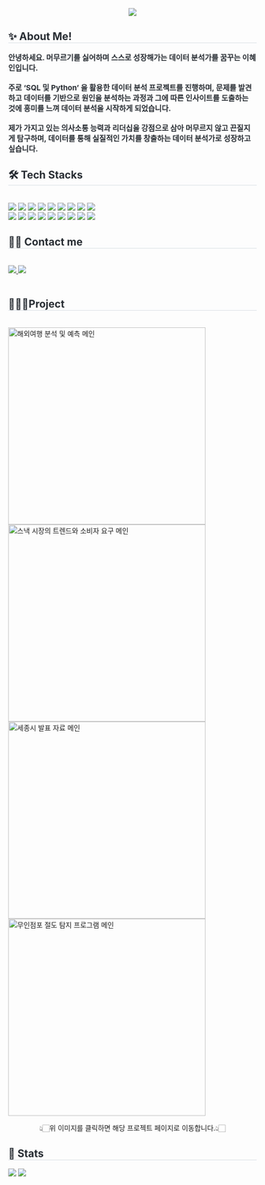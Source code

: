 <div align= "center">
    <img src="https://capsule-render.vercel.app/api?type=waving&color=90cbc1&height=120&text=Hello👋🏻,%20I'm%20Hyein%20Lee&animation=&fontColor=3f3b3b&fontSize=40" />
    </div>
    <div style="text-align: left;"> 
    <h2 style="border-bottom: 1px solid #d8dee4; color: #282d33;"> ✨ About Me! </h2>  
    <div style="font-weight: 700; font-size: 15px; text-align: left; color: #282d33;"> 안녕하세요. <b>머무르기를 싫어하며 스스로 성장해가는 데이터 분석가를 꿈꾸는 이혜인</b>입니다.
        <br><br>주로 <b>‘SQL 및 Python’</b> 을 활용한 데이터 분석 프로젝트를 진행하며, <b>문제를 발견하고 데이터를 기반으로 원인을 분석하는 과정과 그에 따른 인사이트를 도출하는 것에 흥미</b>를 느껴 데이터 분석을 시작하게 되었습니다.
        <br><br>제가 가지고 있는 <b>의사소통 능력과 리더십</b>을 강점으로 삼아 머무르지 않고 끈질지게 탐구하며, 데이터를 통해 실질적인 가치를 창출하는 데이터 분석가로 성장하고 싶습니다. </div> 
    </div>
    <div style="text-align: left;">
    <h2 style="border-bottom: 1px solid #d8dee4; color: #282d33;"> 🛠️ Tech Stacks </h2> <br> 
    <div style="margin: ; text-align: left;" "text-align: left;"> 
          <img src="https://img.shields.io/badge/Oracle-F80000?style=flat-square&logo=Oracle&logoColor=white">
          <img src="https://img.shields.io/badge/Python-3776AB?style=flat-square&logo=Python&logoColor=white">
          <img src="https://img.shields.io/badge/Tableau-E97627?style=flat-square&logo=Tableau&logoColor=white">
          <img src="https://img.shields.io/badge/MySQL-4479A1?style=flat-square&logo=MySQL&logoColor=white">
          <img src="https://img.shields.io/badge/R-276DC3?style=flat-square&logo=R&logoColor=white">
          <img src="https://img.shields.io/badge/PyTorch-EE4C2C?style=flat-square&logo=PyTorch&logoColor=white">
          <img src="https://img.shields.io/badge/Selenium-43B02A?style=flat-square&logo=Selenium&logoColor=white">
          <img src="https://img.shields.io/badge/Tensorflow-FF6F00?style=flat-square&logo=Tensorflow&logoColor=white">
          <img src="https://img.shields.io/badge/Pandas-150458?style=flat-square&logo=Pandas&logoColor=white">
          <br/><img src="https://img.shields.io/badge/Notion-000000?style=flat-square&logo=Notion&logoColor=white">
          <img src="https://img.shields.io/badge/GitHub Pages-222222?style=flat-square&logo=GitHub Pages&logoColor=white">
          <img src="https://img.shields.io/badge/Github-181717?style=flat-square&logo=Github&logoColor=white">
          <img src="https://img.shields.io/badge/MariaDB-003545?style=flat-square&logo=MariaDB&logoColor=white">
          <img src="https://img.shields.io/badge/Linux-FCC624?style=flat-square&logo=Linux&logoColor=white">
          <img src="https://img.shields.io/badge/MongoDB-47A248?style=flat-square&logo=MongoDB&logoColor=white">
          <img src="https://img.shields.io/badge/Hadoop-66CCFF?style=flat-square&logo=apachehadoop&logoColor=white">
          <img src="https://img.shields.io/badge/Spark-E25A1C?style=flat-square&logo=apachespark&logoColor=white">
          <img src="https://img.shields.io/badge/Hive-FDEE21?style=flat-square&logo=apachehive&logoColor=white">
          <br/></div>
    </div>
    <div style="text-align: left;">
    <h2 style="border-bottom: 1px solid #d8dee4; color: #282d33;"> 🧑‍💻 Contact me </h2><br> 
    <div style="text-align: left;"> <a href=mailto:gwm0120@gmail.com> <img src="https://img.shields.io/badge/Gmail-EA4335?style=flat-square&logo=Gmail&logoColor=white&link=mailto:gwm0120@gmail.com"> </a>
         <a href=https://aluminum-magpie-a29.notion.site/About-ME-1376dce68f8180b3a0f1e6f140b4b577?pvs=4> <img src="https://img.shields.io/badge/Notion-000000?style=flat-square&logo=Notion&logoColor=white&link=https://aluminum-magpie-a29.notion.site/About-ME-1376dce68f8180b3a0f1e6f140b4b577?pvs=4"> </a>
          </div>  <br> 
    <div style="text-align: left;">  </div> 
    </div>
    <div style="text-align: left;"> 
    <h2 style="border-bottom: 1px solid #d8dee4; color: #282d33;"> 👩🏼‍💻Project </h2><br>
    <a href="https://github.com/hyenns/SQL_project">
        <img src="https://github.com/user-attachments/assets/f864fdeb-c148-46f7-8423-8e4e99576804" alt="해외여행 분석 및 예측 메인" width="400">
    <a href="https://github.com/hyenns/Python_project">
        <img src="https://github.com/user-attachments/assets/6b3a870e-5ef8-4370-8942-1a007625c364" alt="스낵 시장의 트렌드와 소비자 요구 메인" width="400"><br>
    <a href="https://github.com/hyenns/Sejongcity_project">
        <img src="https://github.com/user-attachments/assets/fe90d95d-1428-4347-a3b1-5da7f6bf003e" alt="세종시 발표 자료 메인" width="400">
    <a href="https://github.com/hyenns/Deeplearning_project">
        <img src="https://github.com/user-attachments/assets/424c6f63-2869-4c88-93ce-05777310296c" alt="무인점포 절도 탐지 프로그램 메인" width="400">
    </a>
    <br><p align="center"> 👆🏻위 이미지를 클릭하면 해당 프로젝트 페이지로 이동합니다.👆🏻 </p>
    </div>
    <div style="text-align: left;"> 
    <h2 style="border-bottom: 1px solid #d8dee4; color: #282d33;"> 🏅 Stats </h2> <div style="text-align: left;"> <img src="https://github-readme-stats.vercel.app/api?username=hyenns&bg_color=180,f0f0f0,00000000&title_color=000000&text_color=000000"/> <img src="https://github-readme-stats.vercel.app/api/top-langs/?username=hyenns&layout=compact&bg_color=180,f0f0f0,00000000&title_color=000000&text_color=000000"/> 
    </div>

    
